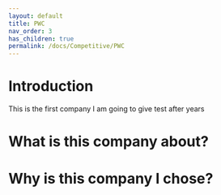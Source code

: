 ```yaml
---
layout: default
title: PWC
nav_order: 3
has_children: true
permalink: /docs/Competitive/PWC
---
```


# Introduction

This is the first company I am going to give test after  years

# What is this company about?


# Why is this company I chose?

